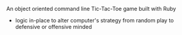 An object oriented command line Tic-Tac-Toe game built with Ruby

- logic in-place to alter computer's strategy from random play to defensive or offensive minded